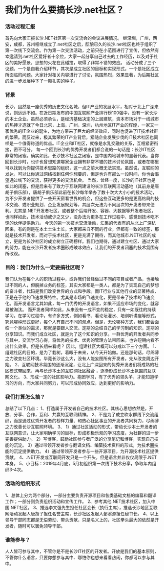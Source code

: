 # 我们为什么要搞长沙.net社区？ 

### 活动过程汇报 

首先向大家汇报长沙.NET社区第一次交流会的会议进展情况。 
继深圳，广州，西安，成都，苏州相继成立了.net社区之后，酝酿已久的长沙.net社区也终于组织了第一次线下交流会。作为第一次交流活动，之前只在小范围进行了宣传，但依然有幸邀请到.net社区爱好者十余位，大家一起分享自己过去的工作经历，以及对于社区的美好愿景，思想的火花在此碰撞，取得了非常不错的效应。 
活动分成了三个议题，一个是自我介绍环节，其次是成立社区的目标和实现形式，一个是社区成立所面临的问题。大家针对相关内容进行了讨论，氛围热烈，效果显著，为后期社区的进一步发展种下了一颗扎实的种子。 

### 背景 

长沙，固然是一座优秀的历史文化名城，但IT产业的发展水平，相对于北上广深来说，则远远不如。在近日期发布的中国互联网产业排行榜100强中，没有一家长沙的本土企业。虽然必须承认，是经济基础决定的上层建筑，资本市场对于一线城市的热捧才造就了今日北京，上海，广州，深圳，杭州地区IT产业的辉煌，一家又一家优秀的IT企业的诞生，为地方带来了巨大的经济效应，同时也促进了IT技术社群的繁荣。而反过来，极其繁荣的IT产业背后，紧随企业发展步伐的IT技术社区也同样是一个值得称道的优点。IT企业和IT社区，就像是水乳交融的关系，互相紧密衔接，密不可分。 
每一个回到长沙的优秀开发者们都会说的一句话是：长沙IT社区非常的闭塞。确实如此，长沙技术社区之闭塞，是中国内地城市的显著代表。当你回到长沙时，也许也曾想知道哪家企业拥有非常不错的技术讨论氛围，或者在哪里可以找到为你提供技术思路的组织，这一点之前大概无法实现。虽然说，互联网的发达，可以让你通过网络找到任何你想要的，但是也许有那么一段时间，你也会渴望通过线下的交流，获得更多的交流机会。 
当然，曾经一度，长沙的IT社区也是如此的闭塞，但是后来有了致力于互联网建设的长沙互联网活动基地（其前身是唐胡子俱乐部），唐胡子俱乐部此前在长沙每年举办了数十次大大小小的技术活动，为不少开发者提供了一些开天窗看世界的机会，但这些互动更多的是更高格局的技术交流、或职业规划、企业发展规划等，其层次无法为不同层次的开发者带来便利。尤其是.NET开发者社区，或者整个后端开发、容器、大数据等开发者社区，也同样如此，技术活动或少之又少，没办法为更多在工作过程中、感觉到技术吃不饱的伙伴提供助力。 
今天的第一次技术交流活动，汇集的代表有的从北上广深杭回来，有的则是在本土土生土长。大家都来自不同的行业，但都有一致的标签，那就是技术开发者，而对于技术社区，更是充满了期待，而其他城市.NET社区的成立，更是为长沙社区的成立树立正确榜样。我们也期待，通过建立社区、通过大家的努力，能在长沙开发者技术圈形成破冰效应，让我们的开发者闭塞的技术氛围有所改观。 

### 目的：我们为什么一定要搞社区呢？ 

我们认为在每个人的职场过程中，或许我们曾经做过不同的项目或者产品，也接触过不同的人，但脱掉业务的标签，其实大家都是一类人，都是为了实现自己的梦想的奋斗者，代码是我们改变世界的方式和手段。而IT行业与其他行业的显著特点，正是在于他的飞速发展特性。尤其是市场的飞速变化，更是带来了技术的飞速变化。而开发语言尤其如此，每一门优秀的开发语言，如果不适应市场的变化，就容易被淘汰。 
而开发者同样如此，从来没有一成不变的稳定，只有一如既往的持续学习。在学习过程中，有许多方式，例如看书、看论坛灌水、培训听讲座等形式，究竟哪种形式更好，每个人有自己不同的观点。但是，无论哪种方式，我们都会面临一个类似的需求，那就是要跟人交流。定期的总结自己的学习到的知识，定期的分享知识。而我们成立社区，就是为了这个知识的分享。一群优秀的开发者共同参与其中，交流学习心得，将优秀的技术、优秀的管理方法带回来。也许短期内看不出什么效果。但是长期来看呢？ 
因此，组建社区大概可以分成以下三个方面。 
1、组建社区的目的，是为了栽树，着眼于未来，从今天开始做。还是那句话，尽绵薄之力改变社区环境。毕竟长沙这么大，没有人能妄图所有开发者，先从改变周边开始。 
2、互联网技术氛围的逐渐沉淀，让北上广深回来的优秀开发者们将成熟的社区模式带回来，再与长沙本土的互联网社区融合 ，逐渐形成长沙本土氛围的互联网文化。 
3、形成一定的社区影响力。抱团学习，有了优秀的领头羊，才能知道学习的方向，而大家共同努力，可以形成协同效应，达到更好的影响力。 

### 我们打算怎么搞？ 

总结了以下几点： 
1、打造属于开发者自己的技术社区。其核心思想依然是，开放、分享、合作，互利、共赢的互联网精神。 
2、不是为了成立吹水群线下交流组织，而是通过优秀开发者的榜样力量、和热心社区事业的开发者共同努力，尽绵薄之力改善长沙互联网环境。 
3、 
1）通过社区活动的形式，带动长沙本土开发者的互联网意识，让大家明确学习的目标，形成积极乐观的学习态度，为社群的进一步完善提供助力。 
2）写博客，鼓励社区参与者广泛的分享笔记和博客，实现自己技能的沉淀。 
3）通过带领开发者参与翻译文档、编纂技术资料的形式，为技术圈技能的沉淀提供助力。 
4）通过带领开发者参与一些开源项目，为开源技术社区提供贡献。 
4、.NET开发或互联网开发只是一个开头，但是语言并非仅仅局限于.NET本身。 
5、小目标：2019年4月底，5月初组织第一次线下技术分享，争取年内组织3-4次。 

### 活动的组织形式 

1、总体上分为两个部分，一部分主要负责开源项目和各类基础文档的编纂和翻译工作；一部分则负责组织活动和宣传工作。 
2、参考其他.NET技术社区，加入中国.NET社区。 
3、推选李文强先生担任社区会长（执行主席），推选长沙地区互联网活动发起人唐胡子担任名誉主席，长沙社区发起人邹溪源担任秘书长。 
4、以上领导干部同志都是无偿劳动、带头贡献，只是名义上的，社区拳头最大的依然是开发者，随时可以罢免领导干部。 

### 谁能参与？ 

人人皆可参与其中，不管你是不是长沙IT社区的开发者。开放是我们的基本原则，不管你什么语言，只要你想参与其中、哪怕你也想来看看热闹，你都可以参与其中。